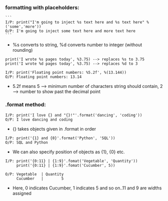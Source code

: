    ### formatting with placeholders:

    ```
    I/P: print("I'm going to inject %s text here and %s text here" %('some','more'))
    O/P: I'm going to inject some text here and more text here
    ```
    
   * %s converts to string, %d converts number to integer (without rounding)
 
   ```
   print('I wrote %s pages today', %3.75) --> replaces %s to 3.75
   print('I wrote %d pages today', %3.75) --> replaces %d to 3
   ```
   
  ```
  I/P: print('Floating point numbers: %5.2f', %(13.144))
  O/P: Floating point numbers: 13.14
  ```
  * 5.2f means 5 --> minimum number of characters string should contain, 2 --> number to show past the decimal point
  
 ### .format method:
 
 ```
 I/P: print('I love {} and "{}!"'.format('dancing', 'coding'))
 O/P: I love dancing and coding
 ```
 * {} takes objects given in .format in order
 ```
 I/P: print('{1} and {0}'.format('Python', 'SQL')) 
 O/P: SQL and Python
 ```
 * We can also specify position of objects as {1}, {0} etc.
 
  ```
  I/P: print('{0:11} | {1:9}'.fomat('Vegetable', 'Quantity'))
       print('{0:11} | {1:9}'.fomat('Cucumber', 5))
	   
  O/P: Vegetable  | Quantity
       Cucumber   |        5
 ```
 * Here, 0 indicates Cucumber, 1 indicates 5 and so on..11 and 9 are widths assigned
